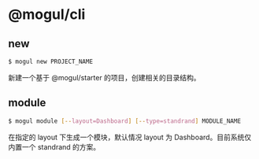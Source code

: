# @mogul/cli

## new

```bash
$ mogul new PROJECT_NAME
```

新建一个基于 @mogul/starter 的项目，创建相关的目录结构。

## module

```bash
$ mogul module [--layout=Dashboard] [--type=standrand] MODULE_NAME
```

在指定的 layout 下生成一个模块，默认情况 layout 为 Dashboard。目前系统仅内置一个 standrand 的方案。
